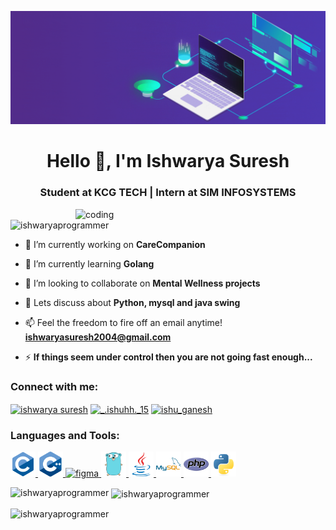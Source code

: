 [![MasterHead](https://raw.githubusercontent.com/KShukhrat/KShukhrat/main/assets/header_gif.gif)](http://Ishwaryaprogrammer.io)
<h1 align="center">Hello 👋, I'm Ishwarya Suresh</h1>
<h3 align="center">Student at KCG TECH | Intern at SIM INFOSYSTEMS</h3>
<img align="right" alt="coding" width="400" src"https://cdn.dribbble.com/users/1857592/screenshots/3848396/character-typing.gif">

<p align="left"> <img src="https://komarev.com/ghpvc/?username=ishwaryaprogrammer&label=Profile%20views&color=0e75b6&style=flat" alt="ishwaryaprogrammer" /> </p>

- 🔭 I’m currently working on **CareCompanion**

- 🌱 I’m currently learning **Golang**

- 👯 I’m looking to collaborate on **Mental Wellness projects**

- 💬 Lets discuss about **Python, mysql and java swing**

- 📫 Feel the freedom to fire off an email anytime! **ishwaryasuresh2004@gmail.com**

- ⚡ **If things seem under control then you are not going fast enough...**

<h3 align="left">Connect with me:</h3>
<p align="left">
<a href="https://linkedin.com/in/ishwarya suresh" target="blank"><img align="center" src="https://raw.githubusercontent.com/rahuldkjain/github-profile-readme-generator/master/src/images/icons/Social/linked-in-alt.svg" alt="ishwarya suresh" height="30" width="40" /></a>
<a href="https://instagram.com/_.ishuhh._15" target="blank"><img align="center" src="https://raw.githubusercontent.com/rahuldkjain/github-profile-readme-generator/master/src/images/icons/Social/instagram.svg" alt="_.ishuhh._15" height="30" width="40" /></a>
<a href="https://www.codechef.com/users/ishu_ganesh" target="blank"><img align="center" src="https://cdn.jsdelivr.net/npm/simple-icons@3.1.0/icons/codechef.svg" alt="ishu_ganesh" height="30" width="40" /></a>
</p>

<h3 align="left">Languages and Tools:</h3>
<p align="left"> <a href="https://www.cprogramming.com/" target="_blank" rel="noreferrer"> <img src="https://raw.githubusercontent.com/devicons/devicon/master/icons/c/c-original.svg" alt="c" width="40" height="40"/> </a> <a href="https://www.w3schools.com/cpp/" target="_blank" rel="noreferrer"> <img src="https://raw.githubusercontent.com/devicons/devicon/master/icons/cplusplus/cplusplus-original.svg" alt="cplusplus" width="40" height="40"/> </a> <a href="https://www.figma.com/" target="_blank" rel="noreferrer"> <img src="https://www.vectorlogo.zone/logos/figma/figma-icon.svg" alt="figma" width="40" height="40"/> </a> <a href="https://golang.org" target="_blank" rel="noreferrer"> <img src="https://raw.githubusercontent.com/devicons/devicon/master/icons/go/go-original.svg" alt="go" width="40" height="40"/> </a> <a href="https://www.java.com" target="_blank" rel="noreferrer"> <img src="https://raw.githubusercontent.com/devicons/devicon/master/icons/java/java-original.svg" alt="java" width="40" height="40"/> </a> <a href="https://www.mysql.com/" target="_blank" rel="noreferrer"> <img src="https://raw.githubusercontent.com/devicons/devicon/master/icons/mysql/mysql-original-wordmark.svg" alt="mysql" width="40" height="40"/> </a> <a href="https://www.php.net" target="_blank" rel="noreferrer"> <img src="https://raw.githubusercontent.com/devicons/devicon/master/icons/php/php-original.svg" alt="php" width="40" height="40"/> </a> <a href="https://www.python.org" target="_blank" rel="noreferrer"> <img src="https://raw.githubusercontent.com/devicons/devicon/master/icons/python/python-original.svg" alt="python" width="40" height="40"/> </a> </p>

<p><img align="left" src="https://github-readme-stats.vercel.app/api/top-langs?username=ishwaryaprogrammer&show_icons=true&locale=en&layout=compact" alt="ishwaryaprogrammer" /></p>

<p>&nbsp;<img align="center" src="https://github-readme-stats.vercel.app/api?username=ishwaryaprogrammer&show_icons=true&locale=en" alt="ishwaryaprogrammer" /></p>

<p><img align="center" src="https://github-readme-streak-stats.herokuapp.com/?user=ishwaryaprogrammer&" alt="ishwaryaprogrammer" /></p>
